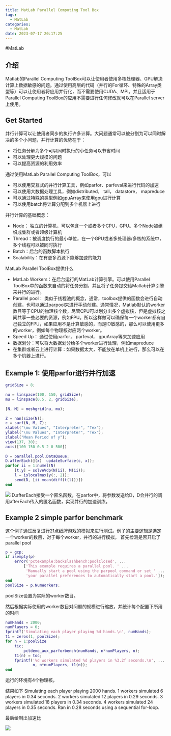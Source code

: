 ```yaml
---
title: MatLab Parallel Computing Tool Box
tags:
  - MatLab
categories:
  - MatLab
date: 2023-07-17 20:17:25
---
```

#MatLab

## 介绍
Matlab的Parallel Computing ToolBox可以让使用者使用多核处理器、GPU解决计算上数据敏感的问题。通过使用高层的代码（并行的For循环、特殊的Array类型等）可以让使用者将应用并行化，而不需要使用CUDA、MPI。并且适用于Parallel Computing ToolBox的应用不需要进行任何修改就可以在Parallel server上使用。

## Get Started
并行计算可以让使用者同步的执行许多计算。大问题通常可以被分割为可以同时解决的多个小问题，并行计算的优势在于：
+ 将任务分解为多个可以同时执行的小任务可以节省时间
+ 可以处理更大规模的问题
+ 可以提高资源的利用效率

通过使用MatLab Parallel Computing ToolBox，可以
+ 可以使用交互式的并行计算工具，例如parfor、parfeval来进行代码的加速
+ 可以使用大数据处理工具，例如distributed， tall， datastore， mapreduce
+ 可以通过特殊的类型例如gpuArray来使用gpu进行计算
+ 可以使用batch将计算分配到多个机器上进行

并行计算的基础概念：
+ Node： 独立的计算机，可以包含一个或者多个CPU，GPU。多个Node被组织成集群或者超级计算机
+ Thread：被调度执行的最小单位，在一个GPU或者多处理器/多核的系统中，多个线程可以被同时执行
+ Batch：后台的函数脚本执行
+ Scalability：在有更多资源下能够加速的能力

MatLab Parallel ToolBox提供什么
+ MatLab Workers：在后台运行的MatLab计算引擎。可以使用Parallel ToolBox中的函数来自动的将任务分割，并且将子任务提交给Matlab计算引擎来并行的进行。
+ Parallel pool： 类似于线程池的概念，通常，toolbox提供的函数会进行自动创建，也可以通过parpool来进行手动创建。通常情况，Matlab默认的worker数目等于CPU的物理核个数，尽管CPU可以划分出多个虚拟核，但是虚拟核之间共享一些必要的资源，例如FPU。所以这样做可以确保每一个worker都有自己独立的FPU，如果应用不是计算敏感的，而是IO敏感的，那么可以使用更多的worker，例如每个物理核对应两个worker。
+ Speed Up： 通过使用parfor， parfeval， gpuArray等来加速应用
+ 数据划分：可以将大数据划分给多个worker进行处理，例如mapreduce
+ 在集群或者云上进行计算：如果数据太大，不能放在单机上进行，那么可以在多个机器上进行。


## Example 1: 使用parfor进行并行加速
``` matlab
gridSize = 8;
 
nu = linspace(100, 150, gridSize);
mu = linspace(0.5, 2, gridSize);
 
[N, M] = meshgrid(nu, mu);
 
Z = nan(size(N));
c = surf(N, M, Z);
xlabel("\mu Values", "Interpreter", "Tex");
ylabel("\nu Values", "Interpreter", "Tex");
zlabel("Mean Period of y");
view(137, 30);
axis([100 150 0.5 2 0 500])
 
D = parallel.pool.DataQueue;
D.afterEach(@(x)  updateSurface(c, x));
parfor ii = 1:numel(N)
    [t,y] = solveVdp(N(ii), M(ii));
    l = islocalmax(y(:, 2));
    send(D, [ii mean(diff(t(l)))])
end

```

![](img/xxIntermediateResultsCluster.gif
)
D.afterEach接受一个匿名函数，在parfor中，将参数发送给D，D会并行的调用afterEach传入的匿名函数，实现并行的加速训练。


## Example 2 simple parfor benchmark
这个例子通过反复进行21点纸牌游戏的模拟来进行测试。例子的主要逻辑是选定一个worker的数目，对于每个worker，并行的进行模拟。
首先检测是否开启了parallel pool
``` matlab
p = gcp;
if isempty(p)
    error('pctexample:backslashbench:poolClosed', ...
        ['This example requires a parallel pool. ' ...
         'Manually start a pool using the parpool command or set ' ...
         'your parallel preferences to automatically start a pool.']);
end
poolSize = p.NumWorkers;
```

poolSize设置为实际的worker数目。

然后根据实际使用的worker数目对问题的规模进行缩放，并统计每个配置下所用的时间

``` matlab
numHands = 2000;
numPlayers = 6;
fprintf('Simulating each player playing %d hands.\n', numHands);
t1 = zeros(1, poolSize);
for n = 1:poolSize
    tic;
        pctdemo_aux_parforbench(numHands, n*numPlayers, n);
    t1(n) = toc;
    fprintf('%d workers simulated %d players in %3.2f seconds.\n', ...
            n, n*numPlayers, t1(n));
end
```

运行的环境有4个物理核，

结果如下
Simulating each player playing 2000 hands.
1 workers simulated 6 players in 0.34 seconds.
2 workers simulated 12 players in 0.29 seconds.
3 workers simulated 18 players in 0.34 seconds.
4 workers simulated 24 players in 0.35 seconds.
Ran in 0.28 seconds using a sequential for-loop.

最后绘制出加速比

![](img/9D09D203-D14C-481F-91B0-87C10A1120CE.png
)

